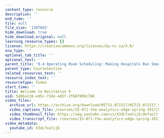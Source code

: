 ```yaml
---
content_type: resource
description: ''
end_time: ''
file: null
file_size: '1307665'
hide_download: true
hide_download_original: null
learning_resource_types: []
license: https://creativecommons.org/licenses/by-nc-sa/4.0/
ocw_type: ''
optional_tab_title: ''
optional_text: ''
parent_title: '9.4 Operating Room Scheduling: Making Hospitals Run Smoothly  (Recitation)'
parent_type: CourseSection
related_resources_text: ''
resource_index_text: ''
resourcetype: Video
start_time: ''
title: Welcome to Recitation 9
uid: 5d8ba136-ed5c-734e-4d5f-2fb87899c786
video_files:
  archive_url: https://archive.org/download/MIT15.071S17/MIT15_071S17_Session_9.4.01_300k.mp4
  video_captions_file: /courses/15-071-the-analytics-edge-spring-2017/57e22e0bf1f85287b06cda2fd9d7dcc9_X3dLfxatijE.vtt
  video_thumbnail_file: https://img.youtube.com/vi/X3dLfxatijE/default.jpg
  video_transcript_file: /courses/15-071-the-analytics-edge-spring-2017/bf8e229b418d97720d50c17d95473dfd_X3dLfxatijE.pdf
video_metadata:
  youtube_id: X3dLfxatijE
---
```

